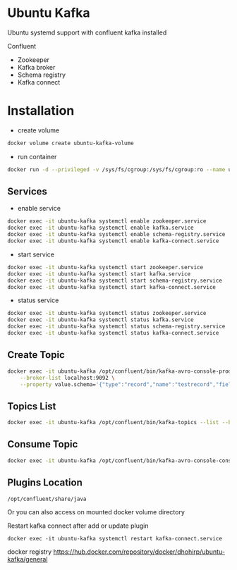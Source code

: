 # Ubuntu Kafka
Ubuntu systemd support with confluent kafka installed

Confluent 
- Zookeeper
- Kafka broker
- Schema registry
- Kafka connect

# Installation

- create volume
```bash
docker volume create ubuntu-kafka-volume
```
- run container

```bash
docker run -d --privileged -v /sys/fs/cgroup:/sys/fs/cgroup:ro --name ubuntu-kafka -v ubuntu-kafka-volume:/opt/confluent/share/java -p 9092:9092 -p 8081:8081 -p 8083:8083 -p 2181:2181 dhohirp/ubuntu-kafka:1.0 
```
## Services
- enable service
```bash
docker exec -it ubuntu-kafka systemctl enable zookeeper.service
docker exec -it ubuntu-kafka systemctl enable kafka.service
docker exec -it ubuntu-kafka systemctl enable schema-registry.service
docker exec -it ubuntu-kafka systemctl enable kafka-connect.service
```
- start service
```bash
docker exec -it ubuntu-kafka systemctl start zookeeper.service
docker exec -it ubuntu-kafka systemctl start kafka.service
docker exec -it ubuntu-kafka systemctl start schema-registry.service
docker exec -it ubuntu-kafka systemctl start kafka-connect.service
```
- status service
```bash
docker exec -it ubuntu-kafka systemctl status zookeeper.service
docker exec -it ubuntu-kafka systemctl status kafka.service
docker exec -it ubuntu-kafka systemctl status schema-registry.service
docker exec -it ubuntu-kafka systemctl status kafka-connect.service
```
## Create Topic
```bash
docker exec -it ubuntu-kafka /opt/confluent/bin/kafka-avro-console-producer --topic test \
    --broker-list localhost:9092 \
    --property value.schema='{"type":"record","name":"testrecord","fields":[{"name":"name","type":"string"}]}'
```
## Topics List
```bash
docker exec -it ubuntu-kafka /opt/confluent/bin/kafka-topics --list --bootstrap-server localhost:9092
```
## Consume Topic

```bash
docker exec -it ubuntu-kafka /opt/confluent/bin/kafka-avro-console-consumer --topic test-tabletest --bootstrap-server localhost:9092 --from-beginning
```

## Plugins Location
```
/opt/confluent/share/java
```
Or you can also access on mounted docker volume directory

Restart kafka connect after add or update plugin
```
docker exec -it ubuntu-kafka systemctl restart kafka-connect.service
```

docker registry
https://hub.docker.com/repository/docker/dhohirp/ubuntu-kafka/general
